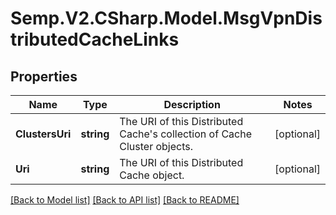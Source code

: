 # Semp.V2.CSharp.Model.MsgVpnDistributedCacheLinks
## Properties

Name | Type | Description | Notes
------------ | ------------- | ------------- | -------------
**ClustersUri** | **string** | The URI of this Distributed Cache&#x27;s collection of Cache Cluster objects. | [optional] 
**Uri** | **string** | The URI of this Distributed Cache object. | [optional] 

[[Back to Model list]](../README.md#documentation-for-models) [[Back to API list]](../README.md#documentation-for-api-endpoints) [[Back to README]](../README.md)

